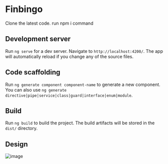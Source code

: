 # Finbingo
Clone the latest code. run npm i command 

## Development server

Run `ng serve` for a dev server. Navigate to `http://localhost:4200/`. The app will automatically reload if you change any of the source files.

## Code scaffolding

Run `ng generate component component-name` to generate a new component. You can also use `ng generate directive|pipe|service|class|guard|interface|enum|module`.

## Build

Run `ng build` to build the project. The build artifacts will be stored in the `dist/` directory.

## Design

![image](https://user-images.githubusercontent.com/92012299/136158279-7a6af4d2-87ac-42d3-8287-9c8ef083c011.png)
